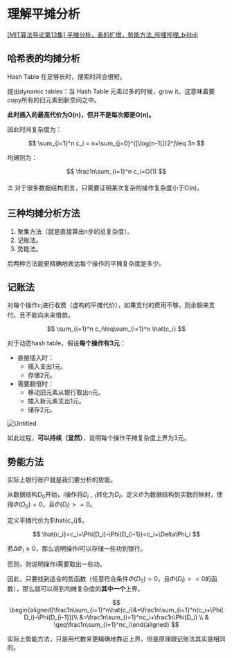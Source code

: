 # 

# 理解平摊分析

[[MIT算法导论第13集] 平摊分析，表的扩增，势能方法_哔哩哔哩_bilibili](https://www.bilibili.com/video/BV1A4411a7pf?spm_id_from=333.337.search-card.all.click)

## 哈希表的均摊分析

Hash Table 在足够长时，搜索时间会很短。

提出dynamic tables：当 Hash Table 元素过多的时候，grow it。这意味着要copy所有的旧元素到新空间之中。

**此时插入的最高代价为O(n)，但并不是每次都是O(n)。**

因此时间复杂度为：

$$
\sum_{i=1}^n c_i = n+\sum_{j=0}^{[\log(n-1)]}2^j\leq 3n
$$

均摊则为：

$$
\frac1n\sum_{i=1}^n c_i=O(1)
$$

<aside>
⛱️ 对于很多数据结构而言，只需要证明某次复杂的操作复杂度小于O(n)。

</aside>

## 三种均摊分析方法

1. 聚集方法（就是直接算出n步的总复杂度）。
2. 记账法。
3. 势能法。

后两种方法能更精确地表达每个操作的平摊复杂度是多少。

## 记账法

对每个操作$c_i$进行收费（虚构的平摊代价），如果支付的费用不够，则余额来支付。且不能向未来借款。

$$
\sum_{i=1}^n c_i\leq\sum_{i=1}^n \hat{c_i}
$$

对于动态hash table，假设**每个操作有3元**：

- 直接插入时：
    - 插入支出1元。
    - 存储2元。
- 需要翻倍时：
    - 移动旧元素从银行取出n元。
    - 插入新元素支出1元。
    - 储存2元。

![Untitled](http://brucemarkdown.top/images/%E7%90%86%E8%A7%A3%E5%B9%B3%E6%91%8A%E5%88%86%E6%9E%90%207a26c/Untitled.png)

如此过程，**可以持续（显然）**，说明每个操作平摊复杂度上界为3元。

## 势能方法

实际上银行账户就是我们要分析的势能。

从数据结构$D_0$开始，$i$操作将$D_{i-1}$转化为$D_i$。定义$\Phi$为数据结构到实数的映射，使得$\Phi(D_0)=0$，且$\Phi(D_i)>=0$。

定义平摊代价为$\hat{c_i}$，

$$
\hat{c_i}=c_i+\Phi(D_i)-\Phi(D_{i-1})=c_i+\Delta\Phi_i
$$

若$\Delta\Phi_i\geq0$，那么说明操作$i$可以存储一些功到银行。

否则，则说明操作$i$需要取出一些功。

因此，只要找到适合的势函数（任意符合条件$\Phi(D_0)=0$，且$\Phi(D_i)>=0$的函数），那么就可以得到均摊复杂度的**其中一个**上界。

$$
\begin{aligned}\frac1n\sum_{i=1}^n\hat{c_i}&=\frac1n\sum_{i=1}^n(c_i+\Phi(D_i)-\Phi(D_{i-1}))\\ &=\frac1n\sum_{i=1}^nc_i+\frac1n\Phi(D_i) \\ & \geq\frac1n\sum_{i=1}^nc_i\end{aligned}
$$

实际上势能方法，只是用代数来更精确地靠近上界。但是原理跟记账法其实是相同的。

